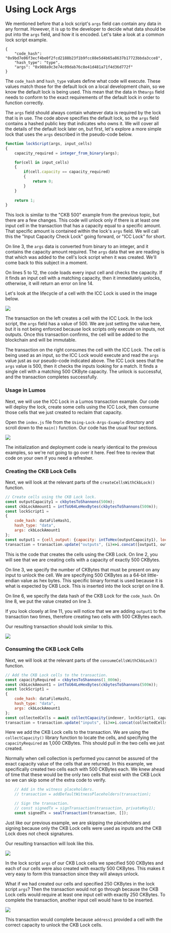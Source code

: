 # Using Lock Args

We mentioned before that a lock script's `args` field can contain any data in any format. However, it is up to the developer to decide what data should be put into the `args` field, and how it is encoded. Let's take a look at a common lock script example.

```text
{
    "code_hash": "0x9bd7e06f3ecf4be0f2fcd2188b23f1b9fcc88e5d4b65a8637b17723bbda3cce8",
    "hash_type": "type",
    "args": "0x988a9c3e74c09dab76c8e41d481a71f4d36d772f"
}
```

The `code_hash` and `hash_type` values define what code will execute. These values match those for the default lock on a local development chain, so we know the default lock is being used. This mean that the data in the`args` field needs to conform to the exact requirements of the default lock in order to function correctly.

The `args` field should always contain whatever data is required by the lock that is in use. The code above specifies the default lock, so the `args` field contains a hashed public key that indicates who owns it. We will cover all the details of the default lock later on, but first, let's explore a more simple lock that uses the `args` described in the pseudo-code below.

```javascript
function lockScript(args, input_cells)
{
    capacity_required = integer_from_binary(args);

    for(cell in input_cells)
    {
        if(cell.capacity == capacity_required)
        {
            return 0;
        }
    }
    
    return 1;
}
```

This lock is similar to the "CKB 500" example from the previous topic, but there are a few changes. This code will unlock only if there is at least one input cell in the transaction that has a capacity equal to a specific amount. That specific amount is contained within the lock's `args` field. We will call this the "Input Capacity Check Lock" going forward, or "ICC Lock" for short.

On line 3, the `args` data is converted from binary to an integer, and it contains the capacity amount required. The `args` data that we are reading is that which was added to the cell's lock script when it was created. We'll come back to this subject in a moment.

On lines 5 to 12, the code loads every input cell and checks the capacity. If it finds an input cell with a matching capacity, then it immediately unlocks, otherwise, it will return an error on line 14.

Let's look at the lifecycle of a cell with the ICC Lock is used in the image below.

![](../.gitbook/assets/lifecycle-explainer.png)

The transaction on the left creates a cell with the ICC Lock. In the lock script, the `args` field has a value of 500. We are just setting the value here, but it is not being enforced because lock scripts only execute on inputs, not outputs. Once this transaction confirms, the cell will be added to the blockchain and will be immutable.

The transaction on the right consumes the cell with the ICC Lock. The cell is being used as an input, so the ICC Lock would execute and read the `args` value just as our pseudo-code indicated above. The ICC Lock sees that the `args` value is 500, then it checks the inputs looking for a match. It finds a single cell with a matching 500 CKByte capacity. The unlock is successful, and the transaction completes successfully.

### Usage in Lumos

Next, we will use the ICC Lock in a Lumos transaction example. Our code will deploy the lock, create some cells using the ICC Lock, then consume those cells that we just created to reclaim that capacity.

Open the `index.js` file from the `Using-Lock-Args-Example` directory and scroll down to the `main()` function. Our code has the usual four sections.

![](../.gitbook/assets/example-flow.png)

The initialization and deployment code is nearly identical to the previous examples, so we're not going to go over it here. Feel free to review that code on your own if you need a refresher.

### Creating the CKB Lock Cells

Next, we will look at the relevant parts of the `createCellsWithCkbLock()` function.

```javascript
// Create cells using the CKB Lock lock.
const outputCapacity1 = ckbytesToShannons(500n);
const ckbLockAmount1 = intToU64LeHexBytes(ckbytesToShannons(500n));
const lockScript1 =
{
	code_hash: dataFileHash1,
	hash_type: "data",
	args: ckbLockAmount1
};
const output1 = {cell_output: {capacity: intToHex(outputCapacity1), lock: lockScript1, type: null}, data: "0x"};
transaction = transaction.update("outputs", (i)=>i.concat([output1, output1]));
```

This is the code that creates the cells using the CKB Lock. On line 2, you will see that we are creating cells with a capacity of exactly 500 CKBytes.

On line 3, we specify the number of CKBytes that must be present on any input to unlock the cell. We are specifying 500 CKBytes as a 64-bit little-endian value as hex bytes. This specific binary format is used because it is what is expected by CKB Lock. This is inserted into the lock script on line 8.

On line 6, we specify the data hash of the CKB Lock for the `code_hash`. On line 8, we put the value created on line 3.

If you look closely at line 11, you will notice that we are adding `output1` to the transaction two times, therefore creating two cells with 500 CKBytes each.

Our resulting transaction should look similar to this.

![](../.gitbook/assets/create-transaction-structure%20%282%29.png)

### Consuming the CKB Lock Cells

Next, we will look at the relevant parts of the `consumeCellsWithCkbLock()` function.

```javascript
// Add the CKB Lock cells to the transaction. 
const capacityRequired = ckbytesToShannons(1_000n);
const ckbLockAmount1 = intToU64LeHexBytes(ckbytesToShannons(500n));
const lockScript1 =
{
	code_hash: dataFileHash1,
	hash_type: "data",
	args: ckbLockAmount1
};
const collectedCells = await collectCapacity(indexer, lockScript1, capacityRequired);
transaction = transaction.update("inputs", (i)=>i.concat(collectedCells.inputCells));
```

Here we add the CKB Lock cells to the transaction. We are using the `collectCapacity()` library function to locate the cells, and specifying the `capacityRequired` as 1,000 CKBytes. This should pull in the two cells we just created.

Normally when cell collection is performed you cannot be assured of the exact capacity value of the cells that are returned. In this example, we specifically created two cells each with 500 CKBytes each. We knew ahead of time that these would be the only two cells that exist with the CKB Lock so we can skip some of the extra code to verify. 

```javascript
	// Add in the witness placeholders.
	// transaction = addDefaultWitnessPlaceholders(transaction);

	// Sign the transaction.
	// const signedTx = signTransaction(transaction, privateKey1);
	const signedTx = sealTransaction(transaction, []);
```

Just like our previous example, we are skipping the placeholders and signing because only the CKB Lock cells were used as inputs and the CKB Lock does not check signatures.

Our resulting transaction will look like this.

![](../.gitbook/assets/consume-transaction-structure%20%281%29.png)

In the lock script `args` of our CKB Lock cells we specified 500 CKBytes and each of our cells were also created with exactly 500 CKBytes. This makes it very easy to form this transaction since they will always unlock.

What if we had created our cells and specified 250 CKBytes in the lock script `args`? Then the transaction would not go through because the CKB Lock cells would require at least one input cell with exactly 250 CKBytes. To complete the transaction, another input cell would have to be inserted.

![](../.gitbook/assets/consume-transaction-structure-2%20%281%29.png)

This transaction would complete because `address1` provided a cell with the correct capacity to unlock the CKB Lock cells.



